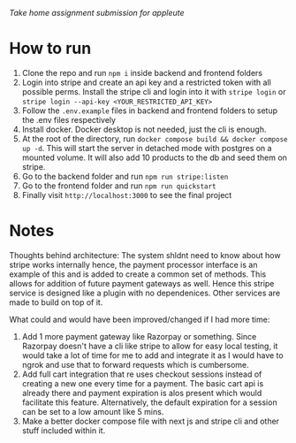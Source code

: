 _Take home assignment submission for appleute_

# How to run

1. Clone the repo and run `npm i` inside backend and frontend folders
1. Login into stripe and create an api key and a restricted token with all
   possible perms. Install the stripe cli and login into it with `stripe login`
   or `stripe login --api-key <YOUR_RESTRICTED_API_KEY>`
1. Follow the `.env.example` files in backend and frontend folders to setup the
   .env files respectively
1. Install docker. Docker desktop is not needed, just the cli is enough.
1. At the root of the directory, run
   `docker compose build && docker compose up -d`. This will start the server in
   detached mode with postgres on a mounted volume. It will also add 10 products
   to the db and seed them on stripe.
1. Go to the backend folder and run `npm run stripe:listen`
1. Go to the frontend folder and run `npm run quickstart`
1. Finally visit `http://localhost:3000` to see the final project

# Notes

Thoughts behind architecture: The system shldnt need to know about how stripe
works internally hence, the payment processor interface is an example of this
and is added to create a common set of methods. This allows for addition of
future payment gateways as well. Hence this stripe service is designed like a
plugin with no dependenices. Other services are made to build on top of it.

What could and would have been improved/changed if I had more time:

1. Add 1 more payment gateway like Razorpay or something. Since Razorpay doesn't
   have a cli like stripe to allow for easy local testing, it would take a lot
   of time for me to add and integrate it as I would have to ngrok and use that
   to forward requests which is cumbersome.
1. Add full cart integration that re uses checkout sessions instead of creating
   a new one every time for a payment. The basic cart api is already there and
   payment expiration is alos present which would facilitate this feature.
   Alternatively, the default expiration for a session can be set to a low
   amount like 5 mins.
1. Make a better docker compose file with next js and stripe cli and other stuff
   included within it.
